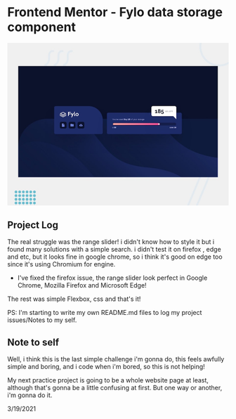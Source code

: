 # Frontend Mentor - Fylo data storage component

![Design preview for the Fylo data storage component coding challenge](./design/desktop-preview.jpg)

## Project Log
The real struggle was the range slider! i didn't know how to style it but i found many solutions with a simple search. i didn't test it on firefox , edge and etc, but it looks fine in google chrome, so i think it's good on edge too since it's using Chromium for engine.

* I've fixed the firefox issue, the range slider look perfect in Google Chrome, Mozilla Firefox and Microsoft Edge!

The rest was simple Flexbox, css and that's it!

PS: I'm starting to write my own README.md files to log my project issues/Notes to my self.
## Note to self
Well, i think this is the last simple challenge i'm gonna do, this feels awfully simple and boring, and i code when i'm bored, so this is not helping!

My next practice project is going to be a whole website page at least, although that's gonna be a little confusing at first. But one way or another, i'm gonna do it.

3/19/2021